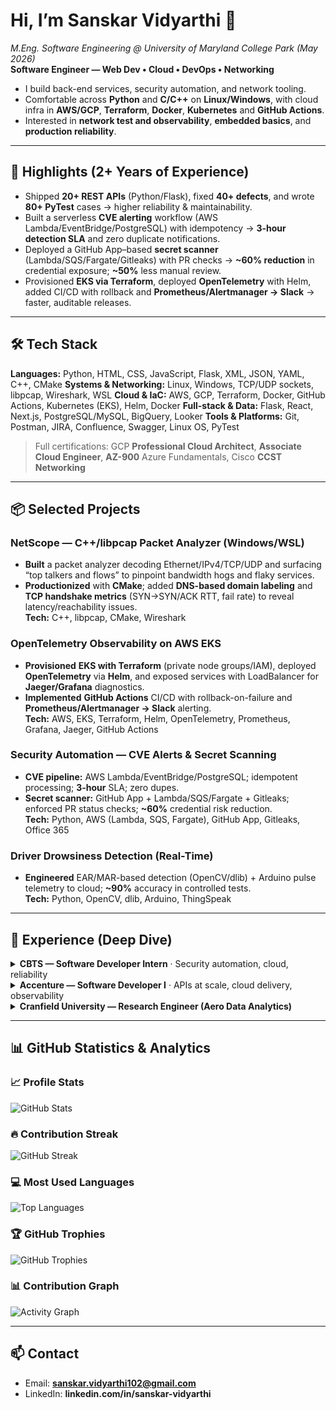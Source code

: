 # Hi, I’m Sanskar Vidyarthi 👋
*M.Eng. Software Engineering @ University of Maryland College Park (May 2026)*  
**Software Engineer — Web Dev • Cloud • DevOps • Networking**

- I build back-end services, security automation, and network tooling.  
- Comfortable across **Python** and **C/C++** on **Linux/Windows**, with cloud infra in **AWS/GCP**, **Terraform**, **Docker**, **Kubernetes** and **GitHub Actions**.  
- Interested in **network test and observability**, **embedded basics**, and **production reliability**.

---

## 🔎 Highlights (2+ Years of Experience)
- Shipped **20+ REST APIs** (Python/Flask), fixed **40+ defects**, and wrote **80+ PyTest** cases → higher reliability & maintainability.  
- Built a serverless **CVE alerting** workflow (AWS Lambda/EventBridge/PostgreSQL) with idempotency → **3-hour detection SLA** and zero duplicate notifications.  
- Deployed a GitHub App–based **secret scanner** (Lambda/SQS/Fargate/Gitleaks) with PR checks → **~60% reduction** in credential exposure; **~50%** less manual review.  
- Provisioned **EKS via Terraform**, deployed **OpenTelemetry** with Helm, added CI/CD with rollback and **Prometheus/Alertmanager → Slack** → faster, auditable releases.

---

## 🛠️ Tech Stack
**Languages:** Python, HTML, CSS, JavaScript, Flask, XML, JSON, YAML, C++, CMake 
**Systems & Networking:** Linux, Windows, TCP/UDP sockets, libpcap, Wireshark, WSL 
**Cloud & IaC:** AWS, GCP, Terraform, Docker, GitHub Actions, Kubernetes (EKS), Helm, Docker 
**Full-stack & Data:** Flask,  React, Next.js, PostgreSQL/MySQL, BigQuery, Looker
**Tools & Platforms:** Git, Postman, JIRA, Confluence, Swagger, Linux OS, PyTest

> Full certifications: GCP **Professional Cloud Architect**, **Associate Cloud Engineer**, **AZ-900** Azure Fundamentals, Cisco **CCST Networking**

---

## 📦 Selected Projects
### NetScope — C++/libpcap Packet Analyzer (Windows/WSL)
- **Built** a packet analyzer decoding Ethernet/IPv4/TCP/UDP and surfacing “top talkers and flows” to pinpoint bandwidth hogs and flaky services.  
- **Productionized** with **CMake**; added **DNS-based domain labeling** and **TCP handshake metrics** (SYN→SYN/ACK RTT, fail rate) to reveal latency/reachability issues.  
**Tech:** C++, libpcap, CMake, Wireshark

### OpenTelemetry Observability on AWS EKS
- **Provisioned** **EKS with Terraform** (private node groups/IAM), deployed **OpenTelemetry** via **Helm**, and exposed services with LoadBalancer for **Jaeger/Grafana** diagnostics.  
- **Implemented** **GitHub Actions** CI/CD with rollback-on-failure and **Prometheus/Alertmanager → Slack** alerting.  
**Tech:** AWS, EKS, Terraform, Helm, OpenTelemetry, Prometheus, Grafana, Jaeger, GitHub Actions

### Security Automation — CVE Alerts & Secret Scanning
- **CVE pipeline:** AWS Lambda/EventBridge/PostgreSQL; idempotent processing; **3-hour** SLA; zero dupes.  
- **Secret scanner:** GitHub App + Lambda/SQS/Fargate + Gitleaks; enforced PR status checks; **~60%** credential risk reduction.  
**Tech:** Python, AWS (Lambda, SQS, Fargate), GitHub App, Gitleaks, Office 365

### Driver Drowsiness Detection (Real-Time)
- **Engineered** EAR/MAR-based detection (OpenCV/dlib) + Arduino pulse telemetry to cloud; **~90%** accuracy in controlled tests.  
**Tech:** Python, OpenCV, dlib, Arduino, ThingSpeak

---

## 💼 Experience (Deep Dive)

<details>
<summary><b>CBTS — Software Developer Intern</b> · Security automation, cloud, reliability</summary>

**Context:** Joined to harden developer workflows and reduce security toil.

- **CVE Alerting (serverless)**
  - **Problem:** Vendor CVEs arriving ad-hoc → duplicates and delayed triage.
  - **Approach:** Built an idempotent pipeline on **AWS (Lambda, EventBridge, PostgreSQL)** to ingest/parse advisories every 3 hours; added **structured logs/metrics** and O365 notifications with runbooks.
  - **Impact:** **3-hour detection SLA**, eliminated duplicate alerts, faster routing to owners.

- **Secret Scanning (merge protection)**
  - **Problem:** Credentials occasionally landed in PRs; manual review was noisy.
  - **Approach:** Developed a **GitHub App** workflow with **Lambda, SQS, Fargate, Gitleaks**; enforced **PR status checks** so risk never merged.
  - **Impact:** **~60% reduction** in credential-exposure incidents; **~50% less** manual review. 

- **Quality & Ops**
  - **What I added:** CI checks (lint/tests), policy gates, incident docs; verified across **Linux/Windows** environments.

**Tech:** Python, AWS (Lambda/SQS/Fargate/EventBridge), PostgreSQL, GitHub App/Checks API, Gitleaks, Office 365, GitHub Actions, logging/metrics
</details>

<details>
<summary><b>Accenture — Software Developer I</b> · APIs at scale, cloud delivery, observability</summary>

- **API Platform**
  - **Built:** **20+ Python/Flask REST APIs**, fully documented (**Swagger/Postman**).
  - **Quality:** **80+ PyTest** cases; **40+ defects** resolved → higher reliability & maintainability.

- **Cloud Release Engineering**
  - **Automated:** Deployments with **Docker + Terraform (GCP)**; addressed **100+ Artifact Registry** issues.
  - **Outcome:** **~40% faster** release cycles; stabilized build/publish paths.

- **Observability & Data**
  - **Delivered:** **20+ Looker (LookML)** dashboards; Python data flows with **BigQuery + Cloud Scheduler** and **10+ Cloud Monitoring** policies for SIEM/SOAR visibility.

- **Dev Practices**
  - **Standardized:** API patterns, test templates, and POC docs (**50+**) to accelerate onboarding and code reuse.

**Tech:** Python/Flask, SQL, Postman/Swagger, Docker, Terraform (GCP), BigQuery, Looker/LookML, Cloud Monitoring, Git, DB Visualizer
</details>

<details>
<summary><b>Cranfield University — Research Engineer (Aero Data Analytics)</b></summary>

- **Digital-Twin-style Analytics**
  - **Built:** MATLAB/Turbomatch pipeline simulating flight conditions; **~95%** parameter prediction accuracy for maintenance planning.
- **Signal Processing**
  - **Implemented:** Scattered interpolation for remote engine data → error **<1%** (Case 1) and **~3%** (Case 2).

**Tech:** MATLAB, Turbomatch, data interpolation, experiment design
</details>

---
## 📊 GitHub Statistics & Analytics

### 📈 Profile Stats
![GitHub Stats](https://github-readme-stats.vercel.app/api?username=SanskarLoganDev&show_icons=true&theme=tokyonight&hide_border=true&include_all_commits=true&count_private=true)

### 🔥 Contribution Streak
![GitHub Streak](https://github-readme-streak-stats.herokuapp.com/?user=SanskarLoganDev&theme=tokyonight&hide_border=true)

### 💻 Most Used Languages
![Top Languages](https://github-readme-stats.vercel.app/api/top-langs/?username=SanskarLoganDev&layout=compact&theme=tokyonight&hide_border=true&langs_count=8)

### 🏆 GitHub Trophies
![GitHub Trophies](https://github-profile-trophy.vercel.app/?username=SanskarLoganDev&theme=tokyonight&no-frame=true&no-bg=true&column=7&margin-w=15)

### 📊 Contribution Graph
![Activity Graph](https://github-readme-activity-graph.vercel.app/graph?username=SanskarLoganDev&theme=tokyo-night&hide_border=true&area=true)

---

## 📫 Contact
- Email: **sanskar.vidyarthi102@gmail.com**  
- LinkedIn: **linkedin.com/in/sanskar-vidyarthi**  


